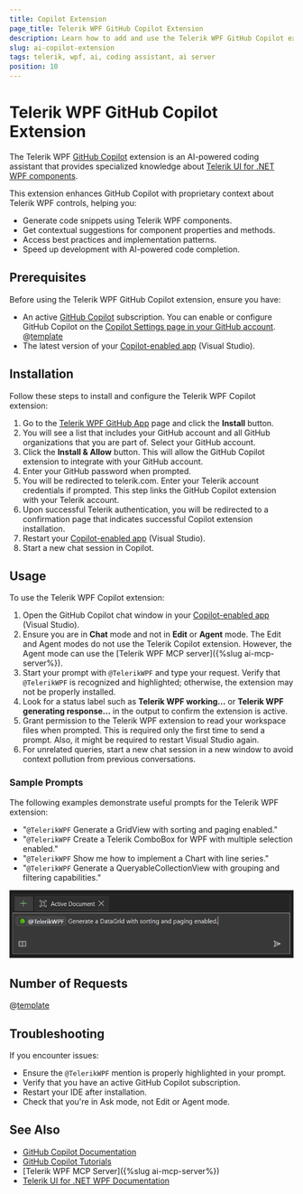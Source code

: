 ```yaml
---
title: Copilot Extension
page_title: Telerik WPF GitHub Copilot Extension
description: Learn how to add and use the Telerik WPF GitHub Copilot extension as a .NET WPF AI coding assistant and code generator for better developer productivity. The Telerik WPF GitHub Copilot extension provides proprietary context about Telerik UI for .NET WPF to AI-powered software.
slug: ai-copilot-extension
tags: telerik, wpf, ai, coding assistant, ai server
position: 10
---
```


# Telerik WPF GitHub Copilot Extension

The Telerik WPF [GitHub Copilot](https://github.com/features/copilot) extension is an AI-powered coding assistant that provides specialized knowledge about [Telerik UI for .NET WPF components](https://www.telerik.com/wpf). 

This extension enhances GitHub Copilot with proprietary context about Telerik WPF controls, helping you:

* Generate code snippets using Telerik WPF components.
* Get contextual suggestions for component properties and methods.
* Access best practices and implementation patterns.
* Speed up development with AI-powered code completion.

## Prerequisites

Before using the Telerik WPF GitHub Copilot extension, ensure you have:

* An active [GitHub Copilot](https://github.com/features/copilot) subscription. You can enable or configure GitHub Copilot on the [Copilot Settings page in your GitHub account](https://github.com/settings/copilot).
@[template](/_contentTemplates/ai-coding-assistant.md#getting-started)
* The latest version of your [Copilot-enabled app](https://docs.github.com/en/copilot/building-copilot-extensions/about-building-copilot-extensions#supported-clients-and-ides) (Visual Studio).

## Installation

Follow these steps to install and configure the Telerik WPF Copilot extension:

1. Go to the [Telerik WPF GitHub App](https://github.com/apps/telerikwpf) page and click the **Install** button.
1. You will see a list that includes your GitHub account and all GitHub organizations that you are part of. Select your GitHub account.
1. Click the **Install & Allow** button. This will allow the GitHub Copilot extension to integrate with your GitHub account.
1. Enter your GitHub password when prompted.
1. You will be redirected to telerik.com. Enter your Telerik account credentials if prompted. This step links the GitHub Copilot extension with your Telerik account.
1. Upon successful Telerik authentication, you will be redirected to a confirmation page that indicates successful Copilot extension installation.
1. Restart your [Copilot-enabled app](https://docs.github.com/en/copilot/building-copilot-extensions/about-building-copilot-extensions#supported-clients-and-ides) (Visual Studio).
1. Start a new chat session in Copilot.

## Usage

To use the Telerik WPF Copilot extension:

1. Open the GitHub Copilot chat window in your [Copilot-enabled app](https://docs.github.com/en/copilot/building-copilot-extensions/about-building-copilot-extensions#supported-clients-and-ides) (Visual Studio).
1. Ensure you are in **Chat** mode and not in **Edit** or **Agent** mode. The Edit and Agent modes do not use the Telerik Copilot extension. However, the Agent mode can use the [Telerik WPF MCP server]({%slug ai-mcp-server%}).
1. Start your prompt with `@TelerikWPF` and type your request. Verify that `@TelerikWPF` is recognized and highlighted; otherwise, the extension may not be properly installed.
1. Look for a status label such as **Telerik WPF working...** or **Telerik WPF generating response...** in the output to confirm the extension is active.
1. Grant permission to the Telerik WPF extension to read your workspace files when prompted. This is required only the first time to send a prompt. Also, it might be required to restart Visual Studio again.
1. For unrelated queries, start a new chat session in a new window to avoid context pollution from previous conversations.

### Sample Prompts

The following examples demonstrate useful prompts for the Telerik WPF extension:

* "`@TelerikWPF` Generate a GridView with sorting and paging enabled."
* "`@TelerikWPF` Create a Telerik ComboBox for WPF with multiple selection enabled."
* "`@TelerikWPF` Show me how to implement a Chart with line series."
* "`@TelerikWPF` Generate a QueryableCollectionView with grouping and filtering capabilities."

![Image showing the TelerikWPF trigger word](images/ai-copilot-extension-0.png)

## Number of Requests

@[template](/_contentTemplates/ai-coding-assistant.md#number-of-requests)

## Troubleshooting

If you encounter issues:

* Ensure the `@TelerikWPF` mention is properly highlighted in your prompt.
* Verify that you have an active GitHub Copilot subscription.
* Restart your IDE after installation.
* Check that you're in Ask mode, not Edit or Agent mode.

## See Also 

* [GitHub Copilot Documentation](https://docs.github.com/en/copilot)
* [GitHub Copilot Tutorials](https://github.com/features/copilot/tutorials)
* [Telerik WPF MCP Server]({%slug ai-mcp-server%})
* [Telerik UI for .NET WPF Documentation](https://docs.telerik.com/devtools/wpf/)